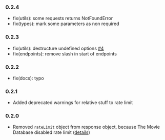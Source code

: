 ### 0.2.4
 - fix(utils): some requests returns NotFoundError
 - fix(types): mark some parameters as non required

### 0.2.3
  - fix(utils): destructure undefined options [#4](https://github.com/andywampir/node-themoviedb/issues/4#issue-632588490)
  - fix(endpoints): remove slash in start of endpoints

### 0.2.2
  - fix(docs): typo

### 0.2.1
  - Added deprecated warnings for relative stuff to rate limit

### 0.2.0
  - Removed `rateLimit` object from response object, because The Movie Database disabled rate limit ([details](https://developers.themoviedb.org/3/getting-started/request-rate-limiting))
